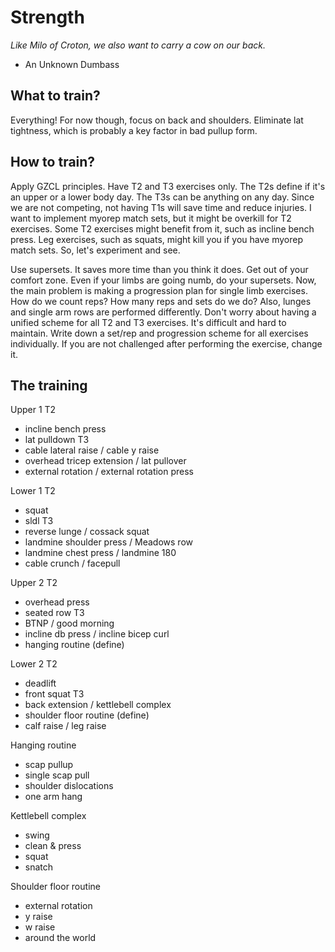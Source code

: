 # Strength
*Like Milo of Croton, we also want to carry a cow on our back.*
- An Unknown Dumbass

## What to train?
Everything! For now though, focus on back and shoulders. Eliminate lat
tightness, which is probably a key factor in bad pullup form.

## How to train?
Apply GZCL principles. Have T2 and T3 exercises only. The T2s define if it's an
upper or a lower body day. The T3s can be anything on any day. Since we are not
competing, not having T1s will save time and reduce injuries. I want to
implement myorep match sets, but it might be overkill for T2 exercises. Some T2
exercises might benefit from it, such as incline bench press. Leg exercises,
such as squats, might kill you if you have myorep match sets. So, let's
experiment and see.

Use supersets. It saves more time than you think it does. Get out of your
comfort zone. Even if your limbs are going numb, do your supersets. Now, the
main problem is making a progression plan for single limb exercises. How do we
count reps? How many reps and sets do we do? Also, lunges and single arm rows
are performed differently. Don't worry about having a unified scheme for all T2
and T3 exercises. It's difficult and hard to maintain. Write down a set/rep and
progression scheme for all exercises individually. If you are not challenged
after performing the exercise, change it.

## The training
Upper 1
T2
- incline bench press
- lat pulldown
T3
- cable lateral raise / cable y raise
- overhead tricep extension / lat pullover
- external rotation / external rotation press

Lower 1
T2
- squat
- sldl
T3
- reverse lunge / cossack squat
- landmine shoulder press / Meadows row
- landmine chest press / landmine 180
- cable crunch / facepull

Upper 2
T2
- overhead press
- seated row
T3
- BTNP / good morning
- incline db press / incline bicep curl
- hanging routine (define)

Lower 2
T2
- deadlift
- front squat
T3
- back extension / kettlebell complex
- shoulder floor routine (define)
- calf raise / leg raise

Hanging routine
- scap pullup
- single scap pull
- shoulder dislocations
- one arm hang

Kettlebell complex
- swing
- clean & press
- squat
- snatch

Shoulder floor routine
- external rotation
- y raise
- w raise
- around the world
